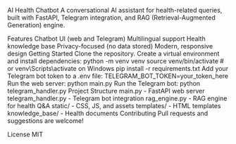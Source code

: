 AI Health Chatbot
A conversational AI assistant for health-related queries, built with FastAPI, Telegram integration, and RAG (Retrieval-Augmented Generation) engine.

Features
Chatbot UI (web and Telegram)
Multilingual support
Health knowledge base
Privacy-focused (no data stored)
Modern, responsive design
Getting Started
Clone the repository.
Create a virtual environment and install dependencies:
python -m venv venv
source venv/bin/activate  # or venv\Scripts\activate on Windows
pip install -r requirements.txt
Add your Telegram bot token to a .env file:
TELEGRAM_BOT_TOKEN=your_token_here
Run the web server:
python main.py
Run the Telegram bot:
python telegram_handler.py
Project Structure
main.py - FastAPI web server
telegram_handler.py - Telegram bot integration
rag_engine.py - RAG engine for health Q&A
static/ - CSS, JS, and assets
templates/ - HTML templates
knowledge_base/ - Health documents
Contributing
Pull requests and suggestions are welcome!

License
MIT
